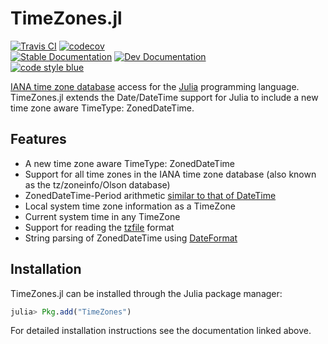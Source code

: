 TimeZones.jl
============

[![Travis CI](https://travis-ci.com/JuliaTime/TimeZones.jl.svg?branch=master)](https://travis-ci.com/JuliaTime/TimeZones.jl)
[![codecov](https://codecov.io/gh/JuliaTime/TimeZones.jl/branch/master/graph/badge.svg)](https://codecov.io/gh/JuliaTime/TimeZones.jl)
<br/>
[![Stable Documentation](https://img.shields.io/badge/docs-stable-blue.svg)](https://juliatime.github.io/TimeZones.jl/stable)
[![Dev Documentation](https://img.shields.io/badge/docs-dev-blue.svg)](https://juliatime.github.io/TimeZones.jl/dev)
<br/>
[![code style blue](https://img.shields.io/badge/code%20style-blue-4495d1.svg)](https://github.com/invenia/BlueStyle)

[IANA time zone database](http://www.iana.org/time-zones) access for the [Julia](http://julialang.org/) programming language. TimeZones.jl extends the Date/DateTime support for Julia to include a new time zone aware TimeType: ZonedDateTime.

## Features

* A new time zone aware TimeType: ZonedDateTime
* Support for all time zones in the IANA time zone database (also known as the tz/zoneinfo/Olson database)
* ZonedDateTime-Period arithmetic [similar to that of DateTime](https://docs.julialang.org/en/stable/manual/dates/#TimeType-Period-Arithmetic-1)
* Local system time zone information as a TimeZone
* Current system time in any TimeZone
* Support for reading the [tzfile](http://man7.org/linux/man-pages/man5/tzfile.5.html) format
* String parsing of ZonedDateTime using [DateFormat](https://docs.julialang.org/en/stable/stdlib/dates/#Base.Dates.DateFormat)

## Installation

TimeZones.jl can be installed through the Julia package manager:

```julia
julia> Pkg.add("TimeZones")
```

For detailed installation instructions see the documentation linked above.
